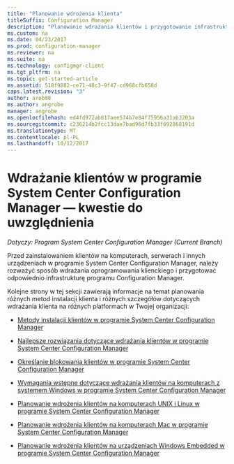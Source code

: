 ```yaml
---
title: "Planowanie wdrożenia klienta"
titleSuffix: Configuration Manager
description: "Planowanie wdrażania klientów i przygotowanie infrastruktury w programie System Center Configuration Manager."
ms.custom: na
ms.date: 04/23/2017
ms.prod: configuration-manager
ms.reviewer: na
ms.suite: na
ms.technology: configmgr-client
ms.tgt_pltfrm: na
ms.topic: get-started-article
ms.assetid: 518f9882-ce71-48c3-9f47-cd968cfb658d
caps.latest.revision: "3"
author: arob98
ms.author: angrobe
manager: angrobe
ms.openlocfilehash: ed4fd972ab817aee574b7e84f75956a31ab3203a
ms.sourcegitcommit: c236214b2fcc13dae7bad96d7fb33f692868191d
ms.translationtype: MT
ms.contentlocale: pl-PL
ms.lasthandoff: 10/12/2017
---
```

# <a name="planning-considerations-for-deploying-clients-in-system-center-configuration-manager"></a>Wdrażanie klientów w programie System Center Configuration Manager — kwestie do uwzględnienia

*Dotyczy: Program System Center Configuration Manager (Current Branch)*

Przed zainstalowaniem klientów na komputerach, serwerach i innych urządzeniach w programie System Center Configuration Manager, należy rozważyć sposób wdrażania oprogramowania klienckiego i przygotować odpowiednio infrastrukturę programu Configuration Manager.  

 Kolejne strony w tej sekcji zawierają informacje na temat planowania różnych metod instalacji klienta i różnych szczegółów dotyczących wdrażania klienta na różnych platformach w Twojej organizacji:  

-   [Metody instalacji klientów w programie System Center Configuration Manager](../../../../core/clients/deploy/plan/client-installation-methods.md)  

-   [Najlepsze rozwiązania dotyczące wdrażania klientów w programie System Center Configuration Manager](../../../../core/clients/deploy/plan/best-practices-for-client-deployment.md)  

-   [Określanie blokowania klientów w programie System Center Configuration Manager](../../../../core/clients/deploy/plan/determine-whether-to-block-clients.md)  

-   [Wymagania wstępne dotyczące wdrażania klientów na komputerach z systemem Windows w programie System Center Configuration Manager](../../../../core/clients/deploy/prerequisites-for-deploying-clients-to-windows-computers.md)  

-   [Planowanie wdrożenia klientów na komputerach UNIX i Linux w programie System Center Configuration Manager](../../../../core/clients/deploy/plan/planning-for-client-deployment-to-linux-and-unix-computers.md)  

-   [Planowanie wdrożenia klientów na komputerach Mac w programie System Center Configuration Manager](../../../../core/clients/deploy/plan/planning-for-client-deployment-to-mac-computers.md)  

-   [Planowanie wdrożenia klientów na urządzeniach Windows Embedded w programie System Center Configuration Manager](../../../../core/clients/deploy/plan/planning-for-client-deployment-to-windows-embedded-devices.md)  
